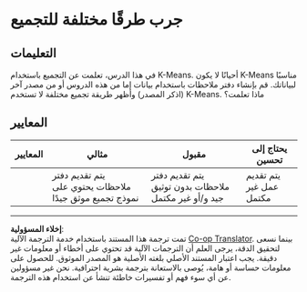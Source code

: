 <!--
CO_OP_TRANSLATOR_METADATA:
{
  "original_hash": "b8e17eff34ad1680eba2a5d3cf9ffc41",
  "translation_date": "2025-08-29T13:27:47+00:00",
  "source_file": "5-Clustering/2-K-Means/assignment.md",
  "language_code": "ar"
}
-->
# جرب طرقًا مختلفة للتجميع

## التعليمات

في هذا الدرس، تعلمت عن التجميع باستخدام K-Means. أحيانًا لا يكون K-Means مناسبًا لبياناتك. قم بإنشاء دفتر ملاحظات باستخدام بيانات إما من هذه الدروس أو من مصدر آخر (اذكر المصدر) وأظهر طريقة تجميع مختلفة لا تستخدم K-Means. ماذا تعلمت؟

## المعايير

| المعايير | مثالي                                                          | مقبول                                                             | يحتاج إلى تحسين              |
| -------- | -------------------------------------------------------------- | ----------------------------------------------------------------- | ---------------------------- |
|          | يتم تقديم دفتر ملاحظات يحتوي على نموذج تجميع موثق جيدًا        | يتم تقديم دفتر ملاحظات بدون توثيق جيد و/أو غير مكتمل             | يتم تقديم عمل غير مكتمل      |

---

**إخلاء المسؤولية**:  
تمت ترجمة هذا المستند باستخدام خدمة الترجمة الآلية [Co-op Translator](https://github.com/Azure/co-op-translator). بينما نسعى لتحقيق الدقة، يرجى العلم أن الترجمات الآلية قد تحتوي على أخطاء أو معلومات غير دقيقة. يجب اعتبار المستند الأصلي بلغته الأصلية هو المصدر الموثوق. للحصول على معلومات حساسة أو هامة، يُوصى بالاستعانة بترجمة بشرية احترافية. نحن غير مسؤولين عن أي سوء فهم أو تفسيرات خاطئة تنشأ عن استخدام هذه الترجمة.